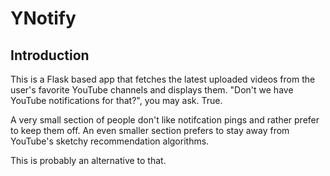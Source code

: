 # YNotify

<h2> Introduction </h2>

<p> This is a Flask based app that fetches the latest uploaded videos from the user's favorite YouTube channels and displays them. "Don't we have YouTube notifications for that?", you may ask. True. </p>
<p> A very small section of people don't like notifcation pings and rather prefer to keep them off. An even smaller section prefers to stay away from YouTube's sketchy recommendation algorithms.</p>
<p> This is probably an alternative to that.</p>
